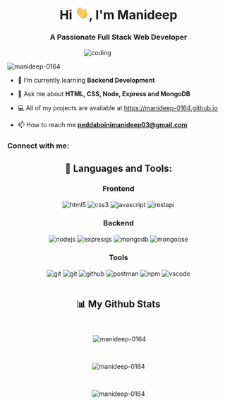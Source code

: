 
<h1 align="center">Hi <img src="https://raw.githubusercontent.com/ABSphreak/ABSphreak/master/gifs/Hi.gif" width="31">, I'm Manideep</h1>
<h3 align="center"> A Passionate Full Stack Web Developer </h3> &nbsp;&nbsp;
<img align="right" alt="coding" width="330" src="https://media3.giphy.com/media/v1.Y2lkPTc5MGI3NjExZGM3YzlkYTVkMDJiNTYwZjA3ZTUzMTk5ZDg0OGRlYTFmNGYzN2Y4MiZjdD1n/qgQUggAC3Pfv687qPC/giphy.gif" />

<p align="left"> <img src="https://komarev.com/ghpvc/?username=manideep-0164&label=Profile%20views&color=0e75b6&style=flat" alt="manideep-0164" /> </p>

- 🌱 I’m currently learning **Backend Development**

- 💬 Ask me about **HTML, CSS, Node, Express and MongoDB**

- 💻 All of my projects are available at https://manideep-0164.github.io

- 📫 How to reach me **peddaboinimanideep03@gmail.com**


<h3 align="left">Connect with me:</h3>
<!-- <p align="left">
<a href="https://www.linkedin.com/in/manideep-peddaboini-2b05a6256/" target="blank"><img align="center" src="https://raw.githubusercontent.com/rahuldkjain/github-profile-readme-generator/master/src/images/icons/Social/linked-in-alt.svg" alt="manideep peddaboini" height="30" width="40" /></a>
</p> -->

<h2 align="center">🚀 Languages and Tools:</h2>
<div align="center">
 
 <div align="center"><h3 align="center">Frontend</h3>
 
<img src="https://img.shields.io/badge/html5-%23E34F26.svg?style=for-the-badge&logo=html5&logoColor=white" align="center" alt="html5">
<img src = "https://img.shields.io/badge/css3-%231572B6.svg?style=for-the-badge&logo=css3&logoColor=white" align="center" alt="css3">
<img src ="https://img.shields.io/badge/javascript-%23323330.svg?style=for-the-badge&logo=javascript&logoColor=%23F7DF1E" align="center" alt="javascript">
  <img src="https://img.shields.io/badge/rest api-%23000000.svg?style=for-the-badge&logo=flask&logoColor=white" align="center" alt="restapi"/>
<br/>

</div>
 
  <div align="center"><h3 align="center">Backend</h3> 

<img src="https://img.shields.io/badge/Node.js-339933?style=for-the-badge&logo=nodedotjs&logoColor=white" align="center" alt="nodejs" />
<img src="https://img.shields.io/badge/Express.js-000000?style=for-the-badge&logo=express&logoColor=white" align="center" alt="expressjs"/>
<img src="https://img.shields.io/badge/MongoDB-4EA94B?style=for-the-badge&logo=mongodb&logoColor=white" align="center" alt="mongodb"/>
<img src="https://img.shields.io/badge/mongoose-%2300f.svg?style=for-the-badge&logo=fastify&logoColor=white" align="center" alt="mongoose"/>
 </div>
 <div></div>
  <div align="center"><h3 align="center">Tools</h3> 
 
   <img src="https://img.shields.io/badge/heroku-%23430098.svg?style=for-the-badge&logo=heroku&logoColor=white" align="center" alt="git"/>
   <img src="https://img.shields.io/badge/netlify-%23000000.svg?style=for-the-badge&logo=netlify&logoColor=#00C7B7" align="center" alt="git"/>

<img src="https://img.shields.io/badge/GitHub-100000?style=for-the-badge&logo=github&logoColor=white"  align="center" alt="github"/>
<img src ="https://img.shields.io/badge/Postman-FF6C37?style=for-the-badge&logo=postman&logoColor=white" align="center" alt="postman">
<img src = "https://img.shields.io/badge/NPM-%23000000.svg?style=for-the-badge&logo=npm&logoColor=white" align="center" alt="npm">
   <img src="https://img.shields.io/badge/Visual%20Studio-5C2D91.svg?style=for-the-badge&logo=visual-studio&logoColor=white"  align="center" alt="vscode"/>
   <br/>
   <br/>
 </div>
</div>

<h2 align="center">📊 My Github Stats</h2><br/>

<p align="center">&nbsp;<img align="center" src="https://github-readme-stats.vercel.app/api?username=manideep-0164&show_icons=true&locale=en" alt="manideep-0164" /></p>
<br/>
<p align="center"> <img  src="https://github-readme-streak-stats.herokuapp.com/?user=manideep-0164&" alt="manideep-0164" /></p><br/>
<p align="center"> <img src="https://github-readme-stats.vercel.app/api/top-langs?username=manideep-0164&show_icons=true&locale=en&layout=compact" alt="manideep-0164" /></p>
